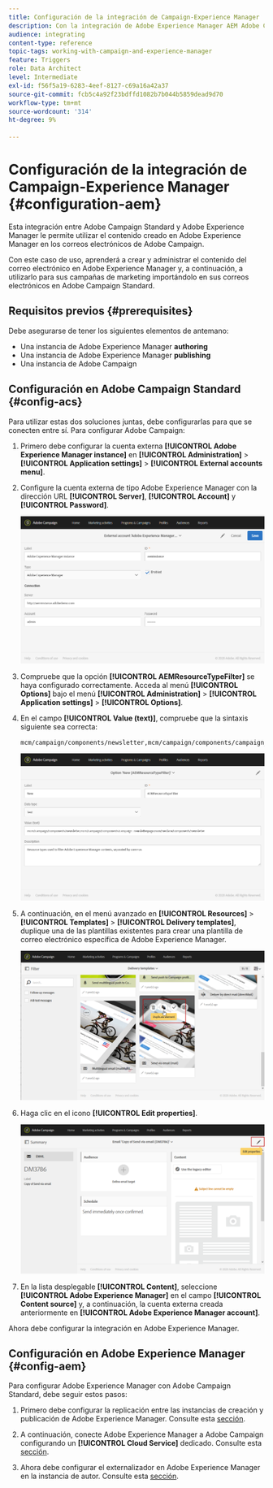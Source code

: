 ```yaml
---
title: Configuración de la integración de Campaign-Experience Manager
description: Con la integración de Adobe Experience Manager AEM Adobe Campaign, puede crear contenido directamente en y usarlo más adelante en.
audience: integrating
content-type: reference
topic-tags: working-with-campaign-and-experience-manager
feature: Triggers
role: Data Architect
level: Intermediate
exl-id: f56f5a19-6283-4eef-8127-c69a16a42a37
source-git-commit: fcb5c4a92f23bdffd1082b7b044b5859dead9d70
workflow-type: tm+mt
source-wordcount: '314'
ht-degree: 9%

---
```


# Configuración de la integración de Campaign-Experience Manager {#configuration-aem}

Esta integración entre Adobe Campaign Standard y Adobe Experience Manager le permite utilizar el contenido creado en Adobe Experience Manager en los correos electrónicos de Adobe Campaign.

Con este caso de uso, aprenderá a crear y administrar el contenido del correo electrónico en Adobe Experience Manager y, a continuación, a utilizarlo para sus campañas de marketing importándolo en sus correos electrónicos en Adobe Campaign Standard.

## Requisitos previos {#prerequisites}

Debe asegurarse de tener los siguientes elementos de antemano:

* Una instancia de Adobe Experience Manager **authoring**
* Una instancia de Adobe Experience Manager **publishing**
* Una instancia de Adobe Campaign

## Configuración en Adobe Campaign Standard {#config-acs}

Para utilizar estas dos soluciones juntas, debe configurarlas para que se conecten entre sí.
Para configurar Adobe Campaign:

1. Primero debe configurar la cuenta externa **[!UICONTROL Adobe Experience Manager instance]** en **[!UICONTROL Administration]** > **[!UICONTROL Application settings]** > **[!UICONTROL External accounts menu]**.

1. Configure la cuenta externa de tipo Adobe Experience Manager con la dirección URL **[!UICONTROL Server]**, **[!UICONTROL Account]** y **[!UICONTROL Password]**.

   ![](assets/aem_1.png)

1. Compruebe que la opción **[!UICONTROL AEMResourceTypeFilter]** se haya configurado correctamente. Acceda al menú **[!UICONTROL Options]** bajo el menú **[!UICONTROL Administration]** > **[!UICONTROL Application settings]** > **[!UICONTROL Options]**.

1. En el campo **[!UICONTROL Value (text)]**, compruebe que la sintaxis siguiente sea correcta:

   ```
   mcm/campaign/components/newsletter,mcm/campaign/components/campaign_newsletterpage,mcm/neolane/components/newsletter
   ```

   ![](assets/aem_2.png)

1. A continuación, en el menú avanzado en **[!UICONTROL Resources]** > **[!UICONTROL Templates]** > **[!UICONTROL Delivery templates]**, duplique una de las plantillas existentes para crear una plantilla de correo electrónico específica de Adobe Experience Manager.

   ![](assets/aem_3.png)

1. Haga clic en el icono **[!UICONTROL Edit properties]**.

   ![](assets/aem_4.png)

1. En la lista desplegable **[!UICONTROL Content]**, seleccione **[!UICONTROL Adobe Experience Manager]** en el campo **[!UICONTROL Content source]** y, a continuación, la cuenta externa creada anteriormente en **[!UICONTROL Adobe Experience Manager account]**.

Ahora debe configurar la integración en Adobe Experience Manager.

## Configuración en Adobe Experience Manager {#config-aem}

Para configurar Adobe Experience Manager con Adobe Campaign Standard, debe seguir estos pasos:

1. Primero debe configurar la replicación entre las instancias de creación y publicación de Adobe Experience Manager. Consulte esta [sección](https://experienceleague.adobe.com/docs/experience-manager-65/administering/integration/campaignstandard.html#configuring-adobe-experience-manager).

1. A continuación, conecte Adobe Experience Manager a Adobe Campaign configurando un **[!UICONTROL Cloud Service]** dedicado. Consulte esta [sección](https://experienceleague.adobe.com/docs/experience-manager-65/administering/integration/campaignstandard.html#connecting-aem-to-adobe-campaign).

1. Ahora debe configurar el externalizador en Adobe Experience Manager en la instancia de autor. Consulte esta [sección](https://experienceleague.adobe.com/docs/experience-manager-65/administering/integration/campaignstandard.html#configuring-the-externalizer).
